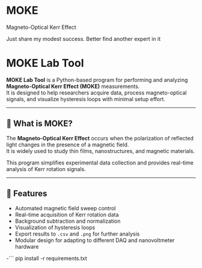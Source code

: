 # MOKE

Magneto-Optical Kerr Effect

Just share my modest success. Better find another expert in it

# MOKE Lab Tool

**MOKE Lab Tool** is a Python-based program for performing and analyzing **Magneto-Optical Kerr Effect (MOKE)** measurements.  
It is designed to help researchers acquire data, process magneto-optical signals, and visualize hysteresis loops with minimal setup effort.

---

## 🧲 What is MOKE?
The **Magneto-Optical Kerr Effect** occurs when the polarization of reflected light changes in the presence of a magnetic field.  
It is widely used to study thin films, nanostructures, and magnetic materials.  

This program simplifies experimental data collection and provides real-time analysis of Kerr rotation signals.

---

## 🚀 Features
- Automated magnetic field sweep control  
- Real-time acquisition of Kerr rotation data  
- Background subtraction and normalization  
- Visualization of hysteresis loops  
- Export results to `.csv` and `.png` for further analysis  
- Modular design for adapting to different DAQ and nanovoltmeter hardware

-```
pip install -r requirements.txt

